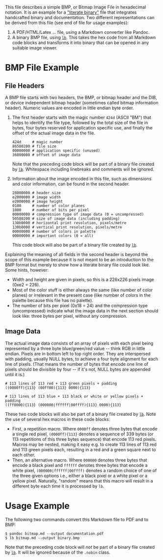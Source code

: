 This file describes a simple BMP, or Bitmap Image File in hexadecimal notation.
It is an example for a ["literate binary"][lb] file that integrates handcrafted
binary and documentation. Two different representations can be derived from this
file (see end of file for usage examples):

 1. A PDF/HTML/Latex ... file, using a Markdown converter like Pandoc.
 2. A binary BMP file, using [`lb`][lb]. This takes the hex code from all
    Markdown code blocks and transforms it into binary that can be opened in any
    suitable image viewer.

# BMP File Example

## File Headers

A BMP file starts with two headers, the BMP, or bitmap header and the DIB, or
device independent bitmap header (sometimes called bitmap information header).
Numeric values are encoded in little endian byte order.

 1. The first header starts with the magic number `424d` (ASCII "BM") that helps
    to identify the file type, followed by the total size of the file in bytes,
    four bytes reserved for application specific use, and finally the offset of
    the actual image data in the file.

        424d     # magic number
        86580200 # file size
        00000000 # application specific (unused)
        36000000 # offset of image data

    Note that the preceding code block will be part of a binary file created by
    [`lb`][lb]. Whitespace including linebreaks and comments will be ignored.

 2. Information about the image encoded in this file, such as dimensions and
    color information, can be found in the second header.

        28000000 # header size
        e2000000 # image width
        e2000000 # image height
        0100     # number of color planes
        1800     # number of bits per pixel
        00000000 # compression type of image data (0 = uncompressed)
        50580200 # size of image data (including padding)
        130b0000 # horizontal print resolution, pixels/metre
        130b0000 # vertical print resolution, pixels/metre
        00000000 # number of colors in palette
        00000000 # important colors (0 = all)

    This code block will also be part of a binary file created by [`lb`][lb].

Explaining the meaning of all fields in the second header is beyond the scope of
this example because it is not meant to be an introduction to the BMP format but
merely to show how a literate binary file could look like. Some hints, however:

  * Width and height are given in pixels, so this is a 226x226 pixels image
    (0xe2 = 226).
  * Most of the color stuff is either always the same (like number of color
    planes) or irrelevant in the present case (like number of colors in the
    palette because this file has no palette).
  * The number of bits per pixel (0x18 = 24) and the compression type
    (uncompressed) indicate what the image data in the next section should look
    like: three bytes per pixel, without any compression.

## Image Data

The actual image data consists of an array of pixels with each pixel being
represented by a three byte blue/green/red value -- think RGB in little endian.
Pixels are in bottom left to top right order. They are interspersed with
padding, usually NULL bytes, to achieve a four byte alignment for each line of
pixels. (That means the number of bytes that encode one line of pixels should be
divisible by four -- if it's not, NULL bytes are appended until it is.)

    # 113 lines of 113 red + 113 green pixels + padding
    ((0000ff){113} (00ff00){113} 0000){113}

    # 113 lines of 113 blue + 113 black or white or yellow pixels + padding
    ((ff0000){113} (000000|ffffff|00ffff){113} 0000){113}

These two code blocks will also be part of a binary file created by [`lb`][lb].
Note the use of several hex macros in these code blocks:

  * First, a repetition macro. Where `0000ff` denotes three bytes that encode a
    single red pixel, `(0000ff){113}` denotes a sequence of 339 bytes (or 113
    repetitions of this three bytes sequence) that encode 113 red pixels. Macros
    may be nested, making it easy e.g. to create 113 lines of 113 red and 113
    green pixels each, resulting in a red and a green square next to each other.
  * Then, an alternative macro. Where `000000` denotes three bytes that encode a
    black pixel and `ffffff` denotes three bytes that encode a white pixel,
    `(000000|ffffff|00ffff)` denotes a random choice of one of the three given
    options i.e., either a black pixel or a white pixel or a yellow pixel.
    Naturally, "random" means that this macro will result in a different byte
    each time it is processed by `lb`.

# Usage Example

The following two commands convert this Markdown file to PDF and to BMP:

~~~ {.nobin}
$ pandoc bitmap.md --output documentation.pdf
$ lb bitmap.md --output binary.bmp
~~~

Note that the preceding code block will *not* be part of a binary file created
by [`lb`][lb]. It will be ignored because of the `.nobin` class.

[lb]: https://github.com/marhop/literate-binary
